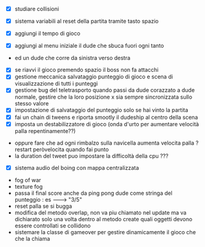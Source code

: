 -[x] studiare collisioni

- [x] sistema variabili al reset della partita tramite tasto spazio
- [x] aggiungi il tempo di gioco
- [x] aggiungi al menu iniziale il dude che sbuca fuori ogni tanto
- ed un dude che corre da sinistra verso destra

- [x] se riavvi il gioco premendo spazio il boss non fa attacchi
- [x] gestione meccanica salvataggio punteggio di gioco e scena di visualizzazione di tutti i punteggi
- [x] gestione bug del teletrasporto quando passi da dude corazzato a dude normale, gestire che la loro posizione x sia
  sempre sincronizzata sullo stesso valore
- [x] impostazione di salvataggio del punteggio solo se hai vinto la partita
- [x] fai un chain di tweens e riporta smootly il dudeship al centro della scena
- [x] imposta un destabilizzatore di gioco (onda d'urto per aumentare velocità palla repentinamente??)
- oppure fare che ad ogni rimbalzo sulla navicella aumenta velocita palla ? restart peròvelocita quando fai punto
- la duration del tweet puo impostare la difficoltà della cpu ???
- [x] sistema audio del boing con mappa centralizzata
- fog of war
- texture fog
- passa il final score anche da ping pong dude come stringa del punteggio : es --->    "3/5"
- reset palla se si bugga
- modifica del metodo overlap, non va piu chiamato nel update
  ma va dichiarato solo una volta dentro al metodo create quali oggetti devono essere controllati se collidono
- sistemare la classe di gameover per gestire dinamicamente il gioco che che la chiama